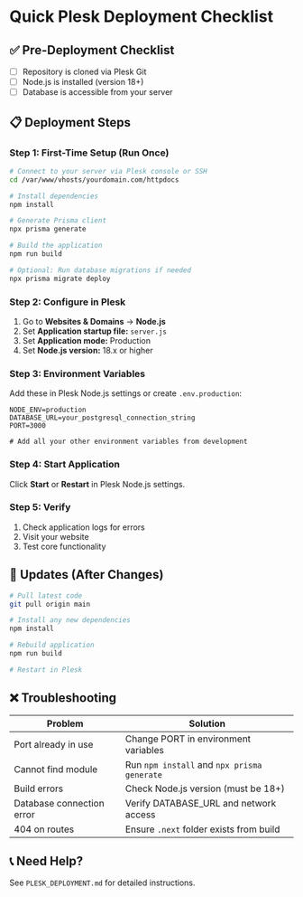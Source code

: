 # Quick Plesk Deployment Checklist

## ✅ Pre-Deployment Checklist

- [ ] Repository is cloned via Plesk Git
- [ ] Node.js is installed (version 18+)
- [ ] Database is accessible from your server

## 📋 Deployment Steps

### Step 1: First-Time Setup (Run Once)

```bash
# Connect to your server via Plesk console or SSH
cd /var/www/vhosts/yourdomain.com/httpdocs

# Install dependencies
npm install

# Generate Prisma client
npx prisma generate

# Build the application
npm run build

# Optional: Run database migrations if needed
npx prisma migrate deploy
```

### Step 2: Configure in Plesk

1. Go to **Websites & Domains** → **Node.js**
2. Set **Application startup file:** `server.js`
3. Set **Application mode:** Production
4. Set **Node.js version:** 18.x or higher

### Step 3: Environment Variables

Add these in Plesk Node.js settings or create `.env.production`:

```env
NODE_ENV=production
DATABASE_URL=your_postgresql_connection_string
PORT=3000

# Add all your other environment variables from development
```

### Step 4: Start Application

Click **Start** or **Restart** in Plesk Node.js settings.

### Step 5: Verify

1. Check application logs for errors
2. Visit your website
3. Test core functionality

## 🔄 Updates (After Changes)

```bash
# Pull latest code
git pull origin main

# Install any new dependencies
npm install

# Rebuild application
npm run build

# Restart in Plesk
```

## ❌ Troubleshooting

| Problem | Solution |
|---------|----------|
| Port already in use | Change PORT in environment variables |
| Cannot find module | Run `npm install` and `npx prisma generate` |
| Build errors | Check Node.js version (must be 18+) |
| Database connection error | Verify DATABASE_URL and network access |
| 404 on routes | Ensure `.next` folder exists from build |

## 📞 Need Help?

See `PLESK_DEPLOYMENT.md` for detailed instructions.

